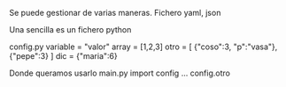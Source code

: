 Se puede gestionar de varias maneras.
Fichero yaml, json

Una sencilla es un fichero python


config.py
variable = "valor"
array = [1,2,3]
otro = [
  {"coso":3, "p":"vasa"},
  {"pepe":3}
]
dic = {"maria":6}


Donde queramos usarlo
main.py
import config
...
config.otro

